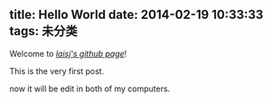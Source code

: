 title: Hello World
date: 2014-02-19 10:33:33
tags: 未分类
---

Welcome to [*laisj's github page*](http://laisj.github.io)! 

This is the very first post. 

now it will be edit in both of my computers.
